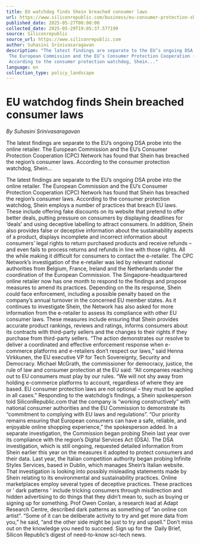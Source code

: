 ```yaml
---
title: EU watchdog finds Shein breached consumer laws
url: https://www.siliconrepublic.com/business/eu-consumer-protection-shein
published_date: 2025-05-27T00:00:00
collected_date: 2025-05-29T19:05:37.577199
source: Siliconrepublic
source_url: https://www.siliconrepublic.com
author: Suhasini Srinivasaragavan
description: "The latest findings are separate to the EU’s ongoing DSA probe into the online retailer. 
 The European Commission and the EU’s Consumer Protection Cooperation (CPC) Network has found that Shein has breached the region’s consumer laws. 
 According to the consumer protection watchdog, Shein..."
language: en
collection_type: policy_landscape
---
```


# EU watchdog finds Shein breached consumer laws

*By Suhasini Srinivasaragavan*

The latest findings are separate to the EU’s ongoing DSA probe into the online retailer. 
 The European Commission and the EU’s Consumer Protection Cooperation (CPC) Network has found that Shein has breached the region’s consumer laws. 
 According to the consumer protection watchdog, Shein...

The latest findings are separate to the EU’s ongoing DSA probe into the online retailer. 
 The European Commission and the EU’s Consumer Protection Cooperation (CPC) Network has found that Shein has breached the region’s consumer laws. 
 According to the consumer protection watchdog, Shein employs a number of practices that breach EU laws. These include offering fake discounts on its website that pretend to offer better deals, putting pressure on consumers by displaying deadlines for ‘deals’ and using deceptive labelling to attract consumers. 
 In addition, Shein also provides false or deceptive information about the sustainability aspects of a product, displays incomplete and incorrect information about consumers’ legal rights to return purchased products and receive refunds – and even fails to process returns and refunds in line with those rights. All the while making it difficult for consumers to contact the e-retailer. 
 The CPC Network’s investigation of the e-retailer was led by relevant national authorities from Belgium, France, Ireland and the Netherlands under the coordination of the European Commission. 
 The Singapore-headquartered online retailer now has one month to respond to the findings and propose measures to amend its practices. 
 Depending on the its response, Shein could face enforcement, including a possible penalty based on the company’s annual turnover in the concerned EU member states. 
 As it continues to investigate Shein, the Network has also asked for more information from the e-retailer to assess its compliance with other EU consumer laws. 
 These measures include ensuring that Shein provides accurate product rankings, reviews and ratings, informs consumers about its contracts with third-party sellers and the changes to their rights if they purchase from third-party sellers. 
 “The action demonstrates our resolve to deliver a coordinated and effective enforcement response when e-commerce platforms and e-retailers don’t respect our laws,” said Henna Virkkunen, the EU executive VP for Tech Sovereignty, Security and Democracy. 
 Michael McGrath, the commissioner for democracy, justice, the rule of law and consumer protection at the EU said: “All companies reaching out to EU consumers must play by our rules. 
 “We will not shy away from holding e-commerce platforms to account, regardless of where they are based. EU consumer protection laws are not optional – they must be applied in all cases.” 
 Responding to the watchdog’s findings, a Shein spokesperson told SiliconRepublic.com that the company is “working constructively” with national consumer authorities and the EU Commission to demonstrate its “commitment to complying with EU laws and regulations”. 
 “Our priority remains ensuring that European consumers can have a safe, reliable, and enjoyable online shopping experience,” the spokesperson added. 
 In a separate investigation, the Commission began probing Shein last year over its compliance with the region’s Digital Services Act (DSA). 
 The DSA investigation, which is still ongoing, requested detailed information from Shein earlier this year on the measures it adopted to protect consumers and their data. 
 Last year, the Italian competition authority began probing Infinite Styles Services, based in Dublin, which manages Shein’s Italian website. That investigation is looking into possibly misleading statements made by Shein relating to its environmental and sustainability practices. 
 Online marketplaces employ several types of deceptive practices. These practices or ‘ dark patterns ‘ include tricking consumers through misdirection and hidden advertising to do things that they didn’t mean to, such as buying or signing up for something. 
 Prof Owen Conlan, a research lead at Adapt Research Centre, described dark patterns as something of “an online con artist”. 
 “Some of it can be deliberate activity to try and get more data from you,” he said, “and the other side might be just to try and upsell.” 
 Don’t miss out on the knowledge you need to succeed. Sign up for the  Daily Brief, Silicon Republic’s digest of need-to-know sci-tech news.